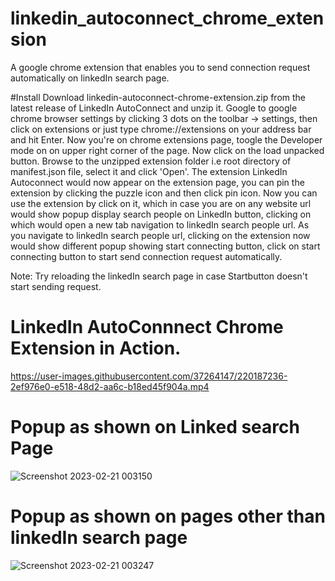 # linkedin_autoconnect_chrome_extension
A google chrome extension that enables you to send connection request automatically on linkedIn search page.


#Install
Download linkedin-autoconnect-chrome-extension.zip from the latest release of LinkedIn AutoConnect and unzip it. 
Google to google chrome browser settings by clicking 3 dots on the toolbar -> settings, then click on extensions or just type chrome://extensions on your address bar and hit Enter.
Now you're on chrome extensions page, toogle the Developer mode on on upper right corner of the page. 
Now click on the load unpacked button.
Browse to the unzipped extension folder i.e root directory of manifest.json file, select it and click 'Open'.
The extension  LinkedIn Autoconnect would now appear on the extension page, you can pin the extension by clicking the puzzle icon and then click pin icon.
Now you can use the extension by click on it, which in case you are on any website url would show popup display search people on LinkedIn button, clicking on which would
open a new tab navigation to linkedIn search people url.
As you navigate to linkedIn search people url, clicking on the extension now would show different popup showing start connecting button, click on start connecting button to 
start send connection request automatically.

Note: Try reloading the linkedIn search page in case Startbutton doesn't start sending request. 

# LinkedIn AutoConnnect Chrome Extension in Action.


https://user-images.githubusercontent.com/37264147/220187236-2ef976e0-e518-48d2-aa6c-b18ed45f904a.mp4



# Popup as shown on Linked search Page
![Screenshot 2023-02-21 003150](https://user-images.githubusercontent.com/37264147/220187291-4554c49f-bdb0-4ab6-a7fe-10a0f8d97e8e.jpg)

# Popup as shown on pages other than linkedIn search page
![Screenshot 2023-02-21 003247](https://user-images.githubusercontent.com/37264147/220187451-169f13ab-c9b9-4e84-bb5d-7c1efede9297.jpg)

